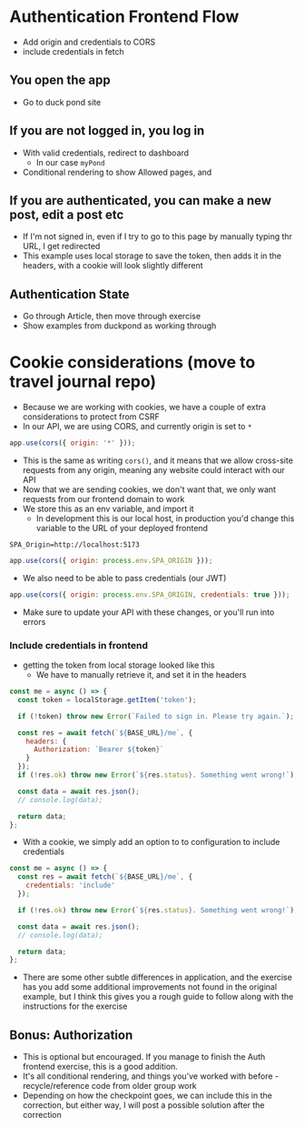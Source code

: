 # Authentication Frontend Flow

- Add origin and credentials to CORS
- include credentials in fetch

## You open the app

- Go to duck pond site

## If you are not logged in, you log in

- With valid credentials, redirect to dashboard
  - In our case `myPond`
- Conditional rendering to show Allowed pages, and

## If you are authenticated, you can make a new post, edit a post etc

- If I'm not signed in, even if I try to go to this page by manually typing thr URL, I get redirected
- This example uses local storage to save the token, then adds it in the headers, with a cookie will look slightly different

## Authentication State

- Go through Article, then move through exercise
- Show examples from duckpond as working through

# Cookie considerations (move to travel journal repo)

- Because we are working with cookies, we have a couple of extra considerations to protect from CSRF
- In our API, we are using CORS, and currently origin is set to `*`

```js
app.use(cors({ origin: '*' }));
```

- This is the same as writing `cors()`, and it means that we allow cross-site requests from any origin, meaning any website could interact with our API
- Now that we are sending cookies, we don't want that, we only want requests from our frontend domain to work
- We store this as an env variable, and import it
  - In development this is our local host, in production you'd change this variable to the URL of your deployed frontend

```
SPA_Origin=http://localhost:5173
```

```js
app.use(cors({ origin: process.env.SPA_ORIGIN }));
```

- We also need to be able to pass credentials (our JWT)

```js
app.use(cors({ origin: process.env.SPA_ORIGIN, credentials: true }));
```

- Make sure to update your API with these changes, or you'll run into errors

### Include credentials in frontend

- getting the token from local storage looked like this
  - We have to manually retrieve it, and set it in the headers

```js
const me = async () => {
  const token = localStorage.getItem('token');

  if (!token) throw new Error(`Failed to sign in. Please try again.`);

  const res = await fetch(`${BASE_URL}/me`, {
    headers: {
      Authorization: `Bearer ${token}`
    }
  });
  if (!res.ok) throw new Error(`${res.status}. Something went wrong!`);

  const data = await res.json();
  // console.log(data);

  return data;
};
```

- With a cookie, we simply add an option to to configuration to include credentials

```js
const me = async () => {
  const res = await fetch(`${BASE_URL}/me`, {
    credentials: 'include'
  });

  if (!res.ok) throw new Error(`${res.status}. Something went wrong!`);

  const data = await res.json();
  // console.log(data);

  return data;
};
```

- There are some other subtle differences in application, and the exercise has you add some additional improvements not found in the original example, but I think this gives you a rough guide to follow along with the instructions for the exercise

## Bonus: Authorization

- This is optional but encouraged. If you manage to finish the Auth frontend exercise, this is a good addition.
- It's all conditional rendering, and things you've worked with before - recycle/reference code from older group work
- Depending on how the checkpoint goes, we can include this in the correction, but either way, I will post a possible solution after the correction
